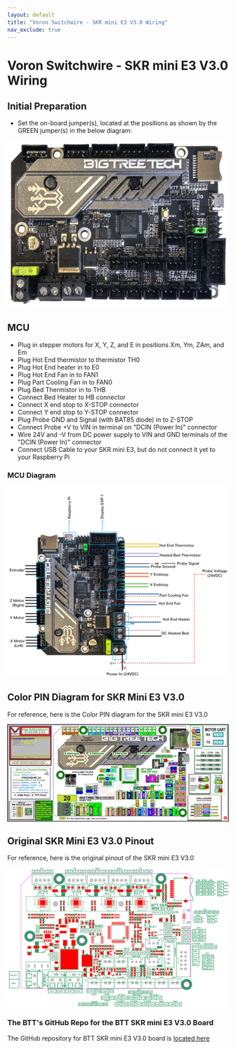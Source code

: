```yaml
---
layout: default
title: "Voron Switchwire - SKR mini E3 V3.0 Wiring"
nav_exclude: true
---
```


# Voron Switchwire - SKR mini E3 V3.0 Wiring

## Initial Preparation

* Set the on-board jumper(s), located at the positions as shown by the GREEN jumper(s) in the below diagram:

![](./images/SKR_mini_E3_V3.0_for_Prep_and_Wiring_Diagram_150.png)

## MCU

* Plug in stepper motors for X, Y, Z, and E in positions Xm, Ym, ZAm, and Em
* Plug Hot End thermistor to thermistor TH0
* Plug Hot End heater in to E0
* Plug Hot End Fan in to FAN1
* Plug Part Cooling Fan in to FAN0
* Plug Bed Thermistor in to THB
* Connect Bed Heater to HB connector
* Connect X end stop to X-STOP connector
* Connect Y end stop to Y-STOP connector
* Plug Probe GND and Signal (with BAT85 diode) in to Z-STOP
* Connect Probe +V to VIN in terminal on "DCIN (Power In)" connector
* Wire 24V and -V from DC power supply to VIN and GND terminals of the "DCIN (Power In)" connector
* Connect USB Cable to your SKR mini E3, but do not connect it yet to your Raspberry Pi

### MCU Diagram

![](./images/SW_Wiring_Diagram_SKR_mini_E3_V3.0_150.jpg)


<!--### Here is the URL for the [Klipper Configuration file from VoronDesign/Voron-Switchwire GitHub Repo](https://github.com/VoronDesign/Voron-Switchwire/blob/master/Firmware/skr_mini_e3_v2_config.cfg)-->

## Color PIN Diagram for SKR Mini E3 V3.0
For reference, here is the Color PIN diagram for the SKR mini E3 V3.0

![](./images/SKR_mini_E3_V3.0_Color_PIN_diagram_300.jpg)

## Original SKR Mini E3 V3.0 Pinout

For reference, here is the original pinout of the SKR mini E3 V3.0

![](./images/miniE3-v30-pinout.png)

### The BTT's GitHub Repo for the BTT SKR mini E3 V3.0 Board

The GitHub repository for BTT SKR mini E3 V3.0 board is [located here](https://github.com/bigtreetech/BIGTREETECH-SKR-mini-E3/tree/master/hardware/BTT%20SKR%20MINI%20E3%20V3.0)
